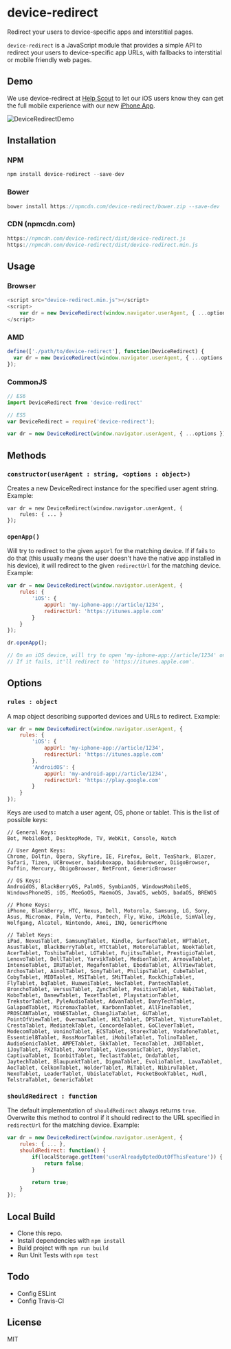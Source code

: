 # device-redirect

Redirect your users to device-specific apps and interstitial pages.

`device-redirect` is a JavaScript module that provides a simple API to redirect your users to device-specific app URLs, with fallbacks to interstitial or mobile friendly web pages.

## Demo

We use device-redirect at [Help Scout](http://helpscout.com) to let our iOS users know they can get the full mobile experience with our new [iPhone App](https://itunes.apple.com/us/app/help-scout/id966327660).

![DeviceRedirectDemo](http://c.hlp.sc/2f2z3d1p3i3F/Screen%20Recording%202016-01-29%20at%2004.57%20PM.gif)

## Installation

### NPM

```javascript
npm install device-redirect --save-dev
```

### Bower

```javascript
bower install https://npmcdn.com/device-redirect/bower.zip --save-dev
```

### CDN (npmcdn.com)

```javascript
https://npmcdn.com/device-redirect/dist/device-redirect.js
https://npmcdn.com/device-redirect/dist/device-redirect.min.js
```

## Usage

### Browser

```javascript
<script src="device-redirect.min.js"></script>
<script>
    var dr = new DeviceRedirect(window.navigator.userAgent, { ...options });
</script>
```

### AMD

```javascript
define(['./path/to/device-redirect'], function(DeviceRedirect) {
  var dr = new DeviceRedirect(window.navigator.userAgent, { ...options });
});
```

### CommonJS

```javascript
// ES6
import DeviceRedirect from 'device-redirect'

// ES5
var DeviceRedirect = require('device-redirect');

var dr = new DeviceRedirect(window.navigator.userAgent, { ...options });
```

## Methods

### `constructor(userAgent : string, <options : object>)`

Creates a new DeviceRedirect instance for the specified user agent string. Example:

```
var dr = new DeviceRedirect(window.navigator.userAgent, {
	rules: { ... }
});
```

### `openApp()`

Will try to redirect to the given `appUrl` for the matching device. If if fails to do that (this usually means the user doesn't have the native app installed in his device), it will redirect to the given `redirectUrl` for the matching device. Example:

```javascript
var dr = new DeviceRedirect(window.navigator.userAgent, {
	rules: {
		'iOS': {
		    appUrl: 'my-iphone-app://article/1234',
		    redirectUrl: 'https://itunes.apple.com'
		}
	}
});

dr.openApp();

// On an iOS device, will try to open 'my-iphone-app://article/1234' on a native app.
// If it fails, it'll redirect to 'https://itunes.apple.com'.
```

## Options

### `rules : object`

A map object describing supported devices and URLs to redirect. Example:

```javascript
var dr = new DeviceRedirect(window.navigator.userAgent, {
	rules: {
		'iOS': {
		    appUrl: 'my-iphone-app://article/1234',
		    redirectUrl: 'https://itunes.apple.com'
		},
		'AndroidOS': {
		    appUrl: 'my-android-app://article/1234',
		    redirectUrl: 'https://play.google.com'
		}
	}
});
```
Keys are used to match a user agent, OS, phone or tablet. This is the list of possible keys:

```
// General Keys:
Bot, MobileBot, DesktopMode, TV, WebKit, Console, Watch

// User Agent Keys:
Chrome, Dolfin, Opera, Skyfire, IE, Firefox, Bolt, TeaShark, Blazer, Safari, Tizen, UCBrowser, baiduboxapp, baidubrowser, DiigoBrowser, Puffin, Mercury, ObigoBrowser, NetFront, GenericBrowser

// OS Keys:
AndroidOS, BlackBerryOS, PalmOS, SymbianOS, WindowsMobileOS, WindowsPhoneOS, iOS, MeeGoOS, MaemoOS, JavaOS, webOS, badaOS, BREWOS

// Phone Keys:
iPhone, BlackBerry, HTC, Nexus, Dell, Motorola, Samsung, LG, Sony, Asus, Micromax, Palm, Vertu, Pantech, Fly, Wiko, iMobile, SimValley, Wolfgang, Alcatel, Nintendo, Amoi, INQ, GenericPhone

// Tablet Keys:
iPad, NexusTablet, SamsungTablet, Kindle, SurfaceTablet, HPTablet, AsusTablet, BlackBerryTablet, HTCtablet, MotorolaTablet, NookTablet, AcerTablet, ToshibaTablet, LGTablet, FujitsuTablet, PrestigioTablet, LenovoTablet, DellTablet, YarvikTablet, MedionTablet, ArnovaTablet, IntensoTablet, IRUTablet, MegafonTablet, EbodaTablet, AllViewTablet, ArchosTablet, AinolTablet, SonyTablet, PhilipsTablet, CubeTablet, CobyTablet, MIDTablet, MSITablet, SMiTTablet, RockChipTablet, FlyTablet, bqTablet, HuaweiTablet, NecTablet, PantechTablet, BronchoTablet, VersusTablet, ZyncTablet, PositivoTablet, NabiTablet, KoboTablet, DanewTablet, TexetTablet, PlaystationTablet, TrekstorTablet, PyleAudioTablet, AdvanTablet, DanyTechTablet, GalapadTablet, MicromaxTablet, KarbonnTablet, AllFineTablet, PROSCANTablet, YONESTablet, ChangJiaTablet, GUTablet, PointOfViewTablet, OvermaxTablet, HCLTablet, DPSTablet, VistureTablet, CrestaTablet, MediatekTablet, ConcordeTablet, GoCleverTablet, ModecomTablet, VoninoTablet, ECSTablet, StorexTablet, VodafoneTablet, EssentielBTablet, RossMoorTablet, iMobileTablet, TolinoTablet, AudioSonicTablet, AMPETablet, SkkTablet, TecnoTablet, JXDTablet, iJoyTablet, FX2Tablet, XoroTablet, ViewsonicTablet, OdysTablet, CaptivaTablet, IconbitTablet, TeclastTablet, OndaTablet, JaytechTablet, BlaupunktTablet, DigmaTablet, EvolioTablet, LavaTablet, AocTablet, CelkonTablet, WolderTablet, MiTablet, NibiruTablet, NexoTablet, LeaderTablet, UbislateTablet, PocketBookTablet, Hudl, TelstraTablet, GenericTablet
```


### `shouldRedirect : function`

The default implementation of `shouldRedirect` always returns `true`. Overwrite this method to control if it should redirect to the URL specified in `redirectUrl` for the matching device. Example:

```javascript
var dr = new DeviceRedirect(window.navigator.userAgent, {
	rules: { ... },
	shouldRedirect: function() {
		if(localStorage.getItem('userAlreadyOptedOutOfThisFeature')) {
			return false;
		}

		return true;
	}
});
```

## Local Build

- Clone this repo.
- Install dependencies with `npm install`
- Build project with `npm run build`
- Run Unit Tests with `npm test`

## Todo

- Config ESLint
- Config Travis-CI

## License

MIT
